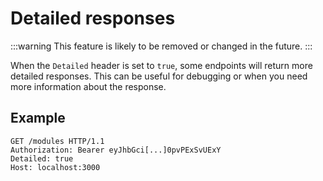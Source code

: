 # Detailed responses

:::warning
This feature is likely to be removed or changed in the future.
:::

When the `Detailed` header is set to `true`, some endpoints will return more detailed responses. 
This can be useful for debugging or when you need more information about the response.

## Example
```http request
GET /modules HTTP/1.1
Authorization: Bearer eyJhbGci[...]0pvPExSvUExY
Detailed: true
Host: localhost:3000
```

